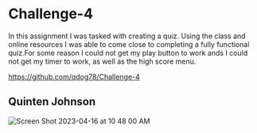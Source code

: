 # Challenge-4

In this assignment I was tasked with creating a quiz. Using the class and online resources I was able to come close to completing a fully functional quiz.For some reason I could not get my play button to work ands I could not get my timer to work, as well as the high score menu.


https://github.com/qdog78/Challenge-4



## Quinten Johnson

![Screen Shot 2023-04-16 at 10 48 00 AM](https://user-images.githubusercontent.com/127479263/232324886-3af75ddd-afc9-4d45-8496-6c1bc556ec23.png)
